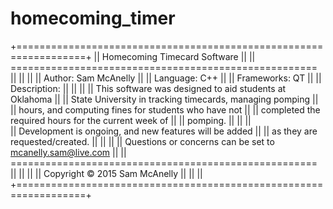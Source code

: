 # homecoming_timer

+==================================================================+
||				            Homecoming Timecard Software			           ||
||	    =====================================================      ||
||                                                                 ||
||                            Author: Sam McAnelly                 ||
||                          Language: C++                          ||
||                        Frameworks: QT                           ||
||                        Description:                             ||
||                                                                 ||
||      This software was designed to aid students at Oklahoma     ||
||      State University in tracking timecards, managing pomping   ||
||      hours, and computing fines for students who have not       ||
||      completed the required hours for the current week of       ||
||      pomping.                                                   ||
||                                                                 ||      
||      Development is ongoing, and new features will be added     ||
||      as they are requested/created.                             ||
||                                                                 ||
||      Questions or concerns can be set to mcanelly.sam@live.com  ||
||	    =====================================================	     ||
||			                                                           ||
||				          Copyright © 2015 Sam McAnelly                  ||
||											                                           ||
+==================================================================+
